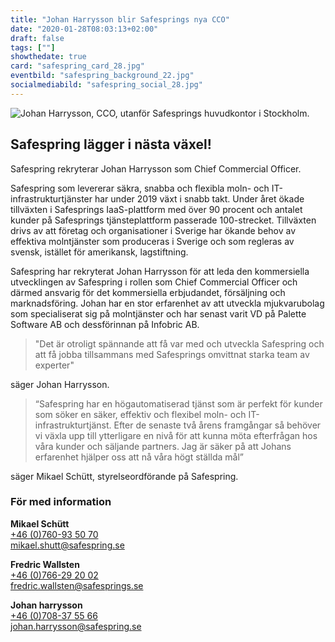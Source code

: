 ```yaml
---
title: "Johan Harrysson blir Safesprings nya CCO"
date: "2020-01-28T08:03:13+02:00"
draft: false
tags: [""]
showthedate: true
card: "safespring_card_28.jpg"
eventbild: "safespring_background_22.jpg"
socialmediabild: "safespring_social_28.jpg"
---
```


![Johan Harrysson, CCO, utanför Safesprings huvudkontor i Stockholm.](/img/blogg/safespring-johan-harrysson_2020-01-27.jpg)

## Safespring lägger i nästa växel!

<div class="ingress"><p>Safespring rekryterar Johan Harrysson som Chief Commercial Officer.</p></div>

Safespring som levererar säkra, snabba och flexibla moln- och IT-infrastrukturtjänster har under 2019 växt i snabb
takt. Under året ökade tillväxten i Safesprings IaaS-plattform med över 90 procent och antalet kunder på
Safesprings tjänsteplattform passerade 100-strecket. Tillväxten drivs av att företag och organisationer i Sverige har
ökande behov av effektiva molntjänster som produceras i Sverige och som regleras av svensk, istället för
amerikansk, lagstiftning.

Safespring har rekryterat Johan Harrysson för att leda den kommersiella utvecklingen av Safespring i rollen som
Chief Commercial Officer och därmed ansvarig för det kommersiella erbjudandet, försäljning och
marknadsföring. Johan har en stor erfarenhet av att utveckla mjukvarubolag som specialiserat sig på
molntjänster och har senast varit VD på Palette Software AB och dessförinnan på Infobric AB.

>"Det är otroligt spännande att få var med och utveckla Safespring och att få jobba tillsammans med
Safesprings omvittnat starka team av experter"

säger Johan Harrysson.

>“Safespring har en högautomatiserad tjänst som är perfekt för kunder som söker en säker, effektiv och flexibel
moln- och IT-infrastrukturtjänst. Efter de senaste två årens framgångar så behöver vi växla upp till ytterligare en
nivå för att kunna möta efterfrågan hos våra kunder och säljande partners. Jag är säker på att Johans
erfarenhet hjälper oss att nå våra högt ställda mål”

säger Mikael Schütt, styrelseordförande på Safespring.

### För med information

**Mikael Schütt**<br>
<a href="tel:+46760935070">+46 (0)760-93 50 70</a><br>
<a href="mailto:mikael.shutt@safespring.se">mikael.shutt@safespring.se</a>

**Fredric Wallsten**<br>
<a href="tel:+46766292002">+46 (0)766-29 20 02</a><br>
<a href="mailto:fredric.wallsten@safesprings.se">fredric.wallsten@safesprings.se</a>

**Johan harrysson**<br>
<a href="tel:+46708375566">+46 (0)708-37 55 66</a><br>
<a href="mailto:johan.harrysson@safespring.se">johan.harrysson@safespring.se</a>
